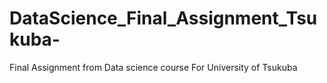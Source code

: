 # DataScience_Final_Assignment_Tsukuba-
Final Assignment from Data science course For University of Tsukuba 
